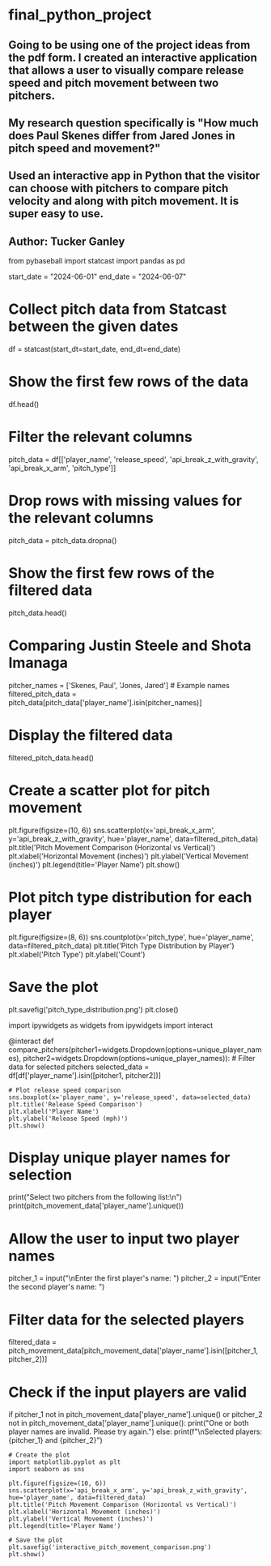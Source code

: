 # final_python_project
## Going to be using one of the project ideas from the pdf form. I created an interactive application that allows a user to visually compare release speed and pitch movement between two pitchers. 

## My research question specifically is "How much does Paul Skenes differ from Jared Jones in pitch speed and movement?"
## Used an interactive app in Python that the visitor can choose with pitchers to compare pitch velocity and along with pitch movement. It is super easy to use. 
## Author: Tucker Ganley

from pybaseball import statcast
import pandas as pd

start_date = "2024-06-01"
end_date = "2024-06-07"

# Collect pitch data from Statcast between the given dates
df = statcast(start_dt=start_date, end_dt=end_date)

# Show the first few rows of the data
df.head()


# Filter the relevant columns
pitch_data = df[['player_name', 'release_speed', 'api_break_z_with_gravity', 'api_break_x_arm', 'pitch_type']]

# Drop rows with missing values for the relevant columns
pitch_data = pitch_data.dropna()

# Show the first few rows of the filtered data
pitch_data.head()

# Comparing Justin Steele and Shota Imanaga
pitcher_names = ['Skenes, Paul', 'Jones, Jared']  # Example names
filtered_pitch_data = pitch_data[pitch_data['player_name'].isin(pitcher_names)]

# Display the filtered data
filtered_pitch_data.head()


# Create a scatter plot for pitch movement
plt.figure(figsize=(10, 6))
sns.scatterplot(x='api_break_x_arm', y='api_break_z_with_gravity', hue='player_name', data=filtered_pitch_data)
plt.title('Pitch Movement Comparison (Horizontal vs Vertical)')
plt.xlabel('Horizontal Movement (inches)')
plt.ylabel('Vertical Movement (inches)')
plt.legend(title='Player Name')
plt.show()


# Plot pitch type distribution for each player
plt.figure(figsize=(8, 6))
sns.countplot(x='pitch_type', hue='player_name', data=filtered_pitch_data)
plt.title('Pitch Type Distribution by Player')
plt.xlabel('Pitch Type')
plt.ylabel('Count')

# Save the plot
plt.savefig('pitch_type_distribution.png')
plt.close()

import ipywidgets as widgets
from ipywidgets import interact

@interact
def compare_pitchers(pitcher1=widgets.Dropdown(options=unique_player_names),
                     pitcher2=widgets.Dropdown(options=unique_player_names)):
    # Filter data for selected pitchers
    selected_data = df[df['player_name'].isin([pitcher1, pitcher2])]
    
    # Plot release speed comparison
    sns.boxplot(x='player_name', y='release_speed', data=selected_data)
    plt.title('Release Speed Comparison')
    plt.xlabel('Player Name')
    plt.ylabel('Release Speed (mph)')
    plt.show()

# Display unique player names for selection
print("Select two pitchers from the following list:\n")
print(pitch_movement_data['player_name'].unique())

# Allow the user to input two player names
pitcher_1 = input("\nEnter the first player's name: ")
pitcher_2 = input("Enter the second player's name: ")

# Filter data for the selected players
filtered_data = pitch_movement_data[pitch_movement_data['player_name'].isin([pitcher_1, pitcher_2])]

# Check if the input players are valid
if pitcher_1 not in pitch_movement_data['player_name'].unique() or pitcher_2 not in pitch_movement_data['player_name'].unique():
    print("One or both player names are invalid. Please try again.")
else:
    print(f"\nSelected players: {pitcher_1} and {pitcher_2}")
    
    # Create the plot
    import matplotlib.pyplot as plt
    import seaborn as sns

    plt.figure(figsize=(10, 6))
    sns.scatterplot(x='api_break_x_arm', y='api_break_z_with_gravity', hue='player_name', data=filtered_data)
    plt.title('Pitch Movement Comparison (Horizontal vs Vertical)')
    plt.xlabel('Horizontal Movement (inches)')
    plt.ylabel('Vertical Movement (inches)')
    plt.legend(title='Player Name')

    # Save the plot
    plt.savefig('interactive_pitch_movement_comparison.png')
    plt.show()

